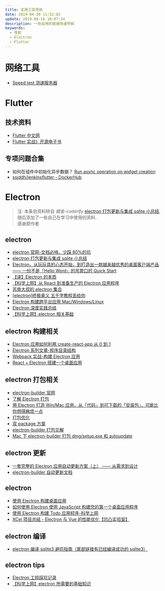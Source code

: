 ```yaml
---
title: 实用工具导航
date: 2019-04-30 11:52:02
update: 2019-08-16 10:07:24
description: 一些自用的链接快速导航
keywords:
  - 导航
  - Electron
  - Flutter
---
```


# 网络工具

- [Speed test 测速服务器](https://github.com/librespeed/speedtest)

# Flutter

## 技术资料

- [Flutter 中文网](https://flutterchina.club/)
- [Flutter 实战》开源电子书](https://book.flutterchina.club/)

## 专项问题合集

- 如何在组件中初始化异步数据？ [Run async operation on widget creation](https://flutter.institute/run-async-operation-on-widget-creation/)
- [ssiddh/jenkinsflutter - DockerHub](https://hub.docker.com/r/ssiddh/jenkinsflutter/)

# Electron

> 注: 本条目资料转自 _掘金-coderlfy_ [electron 打包更新与集成 sqlite 小总结](https://juejin.im/post/5ca44a84e51d45240279496c), 随后添加了一些自己在学习中使用的资料.  
> 感谢原作者

## electron

- [electron 官网-文档必啃，少踩 80%的坑](https://electronjs.org/)
- [electron 打包更新与集成 sqlite 小总结](https://juejin.im/post/5ca44a84e51d45240279496c)
- [Electron，从玩玩具的心态开始，到打造出一款越来越优秀的桌面客户端产品 —— 一份不是「Hello Word」的吊胃口的 Quick Start](https://my.oschina.net/u/2366960/blog/1555020)
- [【译】Electron 的本质](https://segmentfault.com/a/1190000007503495)
- [【科学上网】从 React 到准备生产的 Electron 应用程序](https://medium.com/@kitze/%25EF%25B8%258F-from-react-to-an-electron-app-ready-for-production-a0468ecb1da3)
- [苏南大叔的 electron 集合](https://newsn.net/category/electron/)
- [[electron]终极奥义 五千字教程丢给你](https://juejin.im/post/5ba06b67f265da0ae343e89c)
- [Electron 构建跨平台应用 Mac/Windows/Linux](https://juejin.im/post/5c46ab47e51d45522b4f55b1#heading-11)
- [Electron 深度实践总结](https://changkun.us/archives/2017/03/217/)
- [【科学上网】electron 相关基础](https://codeburst.io/electron-basics-and-fundamentals-b85b23aa611d)

## electron 构建相关

- [Electron 应用如何利用 create-react-app 从 0 到 1](https://juejin.im/post/5b86b7fd6fb9a019c476fc06)
- [Electron 系列文章-程序目录结构](https://juejin.im/post/5c6cadd6e51d450b9471b1ac)
- [Webpack 实战-构建 Electron 应用](https://juejin.im/post/5a3f055c5188257d1718b944)
- [React + Electron 搭建一个桌面应用](https://juejin.im/post/5a6a91276fb9a01cbd58ce32)

## electron 打包相关

- [electron-builder 官网](https://www.electron.build/)
- [了解 Electron 打包](https://juejin.im/post/5ba3372be51d450ea1322d49)
- [用 Electron 打造 Win/Mac 应用，从「代码」到可下载的「安装包」，可能比你想得麻烦一点](https://my.oschina.net/u/2366960/blog/1568156)
- [打包优化](https://imweb.io/topic/5b9f500cc2ec8e6772f34d79)
- [双 package 方案](https://www.electron.build/tutorials/two-package-structure)
- [electron-builder 打包见解](http://newsget-cache.stor.sinaapp.com/0b998dc2ebd3441852e5423fc8e723c1.png)
- [Mac 下 electron-builder 打包 dmg/setup.exe 和 autoupdate](http://www.xiaoweilee.com/p/1968)

## electron 更新

- [一套完整的 Electron 应用自动更新方案（上） —— 从需求到设计](https://my.oschina.net/u/2366960/blog/1603402)
- [electron-builder 自动更新文档](https://www.electron.build/auto-update)

## electron

- [使用 Electron 构建桌面应用](https://zhuanlan.zhihu.com/p/20225295)
- [如何使用 Electron 使用 JavaScript 构建您的第一个桌面应用程序](https://medium.freecodecamp.org/how-to-build-your-first-app-with-electron-41ebdb796930)
- [使用 Electron 构建 Todo 应用程序-科学上网](https://codeburst.io/build-a-todo-app-with-electron-d6c61f58b55a)
- [XCel 项目总结 - Electron 与 Vue 的性能优化【凹凸实验室】](https://aotu.io/notes/2016/11/15/xcel/index.html)

## electron 编译

- [electron 编译 sqlite3 避坑指南（尾部链接有已经编译成功的 sqlite3）](https://www.cnblogs.com/DonaHero/p/9809325.html)

## electron tips

- [Electron 工程踩坑记录](https://juejin.im/post/5c4856cdf265da61620db538)
- [【科学上网】electron 所需要的基础知识](https://codeburst.io/electron-basics-and-fundamentals-b85b23aa611d)

